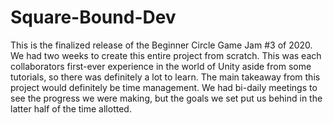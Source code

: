 # Square-Bound-Dev
 
This is the finalized release of the Beginner Circle Game Jam #3 of 2020. We had two weeks to create this entire project from scratch. This was each collaborators first-ever experience in the world of Unity aside from some tutorials, so there was definitely a lot to learn. The main takeaway from this project would definitely be time management. We had bi-daily meetings to see the progress we were making, but the goals we set put us behind in the latter half of the time allotted.
